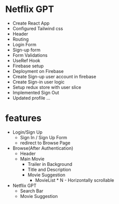 # Netflix GPT

- Create React App
- Configured Tailwind css
- Header
- Routing
- Login Form
- Sign-up form
- Form Validations
- UseRef Hook
- Firebase setup
- Deployment on Firebase
- Create Sign-up user account in firebase
- Create Sign-in user logic
- Setup redux store with user slice
- Implemented Sign Out
- Updated profile
...

# features 
- Login/Sign Up
    - Sign In / Sign Up Form
    - redirect to Browse Page
- Browse(After Authentication)
    - Header
    - Main Movie
        - Trailer in Background
        - Title and Description
        - Movie Suggestion
            - MovieList * N - Horizontally scrollable
- Netflix GPT
    - Search Bar
    - Movie Suggestion
